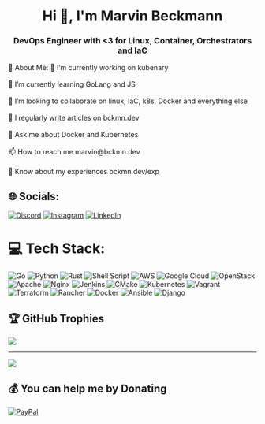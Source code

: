 <h1 align="center">Hi 👋, I'm Marvin Beckmann</h1>
<h3 align="center">DevOps Engineer with <3 for Linux, Container, Orchestrators and IaC</h3>
💫 About Me:
🔭 I’m currently working on kubenary<br><br>🌱 I’m currently learning GoLang and JS<br><br>👯 I’m looking to collaborate on linux, IaC, k8s, Docker and everything else<br><br>📝 I regularly write articles on bckmn.dev<br><br>💬 Ask me about Docker and Kubernetes<br><br>📫 How to reach me marvin@bckmn.dev<br><br>📄 Know about my experiences bckmn.dev/exp


## 🌐 Socials:
[![Discord](https://img.shields.io/badge/Discord-%237289DA.svg?logo=discord&logoColor=white)](https://discord.gg/r3m1n0x) [![Instagram](https://img.shields.io/badge/Instagram-%23E4405F.svg?logo=Instagram&logoColor=white)](https://instagram.com/r3m1n0x) [![LinkedIn](https://img.shields.io/badge/LinkedIn-%230077B5.svg?logo=linkedin&logoColor=white)](https://linkedin.com/in/marvin_beckmann) 

# 💻 Tech Stack:
![Go](https://img.shields.io/badge/go-%2300ADD8.svg?style=for-the-badge&logo=go&logoColor=white) ![Python](https://img.shields.io/badge/python-3670A0?style=for-the-badge&logo=python&logoColor=ffdd54) ![Rust](https://img.shields.io/badge/rust-%23000000.svg?style=for-the-badge&logo=rust&logoColor=white) ![Shell Script](https://img.shields.io/badge/shell_script-%23121011.svg?style=for-the-badge&logo=gnu-bash&logoColor=white) ![AWS](https://img.shields.io/badge/AWS-%23FF9900.svg?style=for-the-badge&logo=amazon-aws&logoColor=white) ![Google Cloud](https://img.shields.io/badge/Google%20Cloud-%234285F4.svg?style=for-the-badge&logo=google-cloud&logoColor=white) ![OpenStack](https://img.shields.io/badge/Openstack-%23f01742.svg?style=for-the-badge&logo=openstack&logoColor=white) ![Apache](https://img.shields.io/badge/apache-%23D42029.svg?style=for-the-badge&logo=apache&logoColor=white) ![Nginx](https://img.shields.io/badge/nginx-%23009639.svg?style=for-the-badge&logo=nginx&logoColor=white) ![Jenkins](https://img.shields.io/badge/jenkins-%232C5263.svg?style=for-the-badge&logo=jenkins&logoColor=white) ![CMake](https://img.shields.io/badge/CMake-%23008FBA.svg?style=for-the-badge&logo=cmake&logoColor=white) ![Kubernetes](https://img.shields.io/badge/kubernetes-%23326ce5.svg?style=for-the-badge&logo=kubernetes&logoColor=white) ![Vagrant](https://img.shields.io/badge/vagrant-%231563FF.svg?style=for-the-badge&logo=vagrant&logoColor=white) ![Terraform](https://img.shields.io/badge/terraform-%235835CC.svg?style=for-the-badge&logo=terraform&logoColor=white) ![Rancher](https://img.shields.io/badge/rancher-%230075A8.svg?style=for-the-badge&logo=rancher&logoColor=white) ![Docker](https://img.shields.io/badge/docker-%230db7ed.svg?style=for-the-badge&logo=docker&logoColor=white) ![Ansible](https://img.shields.io/badge/ansible-%231A1918.svg?style=for-the-badge&logo=ansible&logoColor=white) ![Django](https://img.shields.io/badge/django-%23092E20.svg?style=for-the-badge&logo=django&logoColor=white)

## 🏆 GitHub Trophies
![](https://github-profile-trophy.vercel.app/?username=r3m1n0x&theme=radical&no-frame=false&no-bg=true&margin-w=4)

---
[![](https://visitcount.itsvg.in/api?id=r3m1n0x&icon=0&color=9)](https://visitcount.itsvg.in)

  ## 💰 You can help me by Donating
  [![PayPal](https://img.shields.io/badge/PayPal-00457C?style=for-the-badge&logo=paypal&logoColor=white)](https://paypal.me/r3m1n0x) 

  
<!-- Proudly created with GPRM ( https://gprm.itsvg.in ) -->
